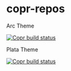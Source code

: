 # copr-repos

<p>Arc Theme</p>

[![Copr build status](https://copr.fedorainfracloud.org/coprs/mhdahmad/copr-repo/package/arc-theme/status_image/last_build.png)](https://copr.fedorainfracloud.org/coprs/mhdahmad/copr-repo/package/arc-theme/)

<p>Plata Theme</p>

[![Copr build status](https://copr.fedorainfracloud.org/coprs/mhdahmad/copr-repo/package/plata-theme/status_image/last_build.png)](https://copr.fedorainfracloud.org/coprs/mhdahmad/copr-repo/package/plata-theme/)

